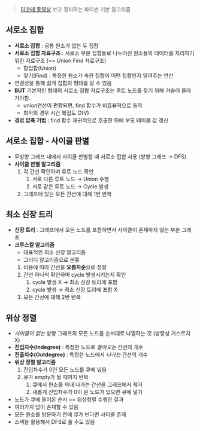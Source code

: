 > [이코테 동영상](https://youtu.be/aOhhNFTIeFI) 보고 정리하는 파이썬 기본 알고리즘 

## 서로소 집합

- **서로소 집합** : 공통 원소가 없는 두 집합 
- **서로소 집합 자료구조** : 서로소 부분 집합들로 나누어진 원소들의 데이터를 처리하기 위한 자료구조 (== Union Find 자료구조) 
    - 합집합(Union)
    - 찾기(Find) : 특정한 원소가 속한 집합이 어떤 집합인지 알려주는 연산 
- 연결성을 통해 쉽게 집합의 형태를 알 수 있음 
- **BUT** 기본적인 형태의 서로소 집합 자료구조는 루트 노드를 찾기 위해 거슬러 올라가야함. 
    - union연산이 편향되면, find 함수가 비효율적으로 동작
    - 최악의 경우 시간 복잡도 O(V)
- **경로 압축 기법** : find 함수 재귀적으로 호출한 뒤에 부모 테이블 값 갱신 

## 서로소 집합 - 사이클 판별 

- 무방향 그래프 내에서 사이클 판별할 때 서로소 집합 사용 (방향 그래프 → DFS)
- **사이클 판별 알고리즘**
  1. 각 간선 확인하며 루트 노드 확인 
      1) 서로 다른 루트 노드 → Union 수행 
      2) 서로 같은 루트 노드 → Cycle 발생 
  2. 그래프에 있는 모든 간선에 대해 1번 반복 

## 최소 신장 트리 
- **신장 트리** : 그래프에서 모든 노드를 포함하면서 사이클이 존재하지 않는 부분 그래프 
- **크루스칼 알고리즘** 
    - 대표적인 최소 신장 알고리즘 
    - 그리디 알고리즘으로 분류 
    1. 비용에 따라 간선을 **오름차순**으로 정렬 
    2. 간선 하나씩 확인하며 cycle 발생시키는지 확인
        1) cycle 발생 X → 최소 신장 트리에 포함 
        2) cycle 발생 → 최소 신장 트리에 포함 X
    3. 모든 간선에 대해 2번 반복 

## 위상 정렬 
- _사이클이 없는_ 방향 그래프의 모든 노드를 순서대로 나열하는 것 (방향성 거스르지 X) 
- **진입차수(Indegree)** : 특정한 노드로 *들어오는* 간선의 개수 
- **진출차수(Outdegree)** : 특정한 노드에서 *나가는* 간선의 개수 
- **위상 정렬 알고리즘** 
    1. 진입차수가 0인 모든 노드를 큐에 넣음 
    2. 큐가 empty가 될 때까지 반복 
        1) 큐에서 원소를 꺼내 나가는 간선을 그래프에서 제거 
        2) 새롭게 진입차수가 0이 된 노드가 있으면 큐에 넣기 
- 노드가 큐에 들어온 순서 == 위상정렬 수행한 결과 
- 여러가지 답이 존재할 수 있음 
- 모든 원소를 방문하기 전에 큐가 빈다면 사이클 존재 
- 스택을 활용해서 DFS로 풀 수도 있음  
